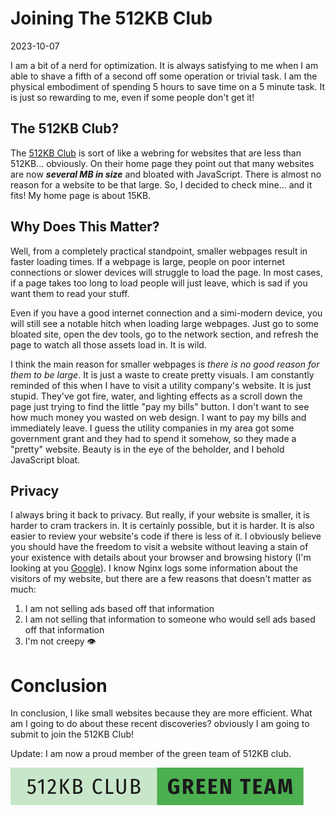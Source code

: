 # Joining The 512KB Club

2023-10-07

I am a bit of a nerd for optimization. It is always satisfying to me when I am able to shave a fifth of a second off some operation or trivial task. I am the physical embodiment of spending 5 hours to save time on a 5 minute task. It is just so rewarding to me, even if some people don't get it!

## The 512KB Club?

The [512KB Club](https://512kb.club/) is sort of like a webring for websites that are less than 512KB... obviously. On their home page they point out that many websites are now ***several MB in size*** and bloated with JavaScript. There is almost no reason for a website to be that large. So, I decided to check mine... and it fits! My home page is about 15KB. 

## Why Does This Matter?

Well, from a completely practical standpoint, smaller webpages result in faster loading times. If a webpage is large, people on poor internet connections or slower devices will struggle to load the page. In most cases, if a page takes too long to load people will just leave, which is sad if you want them to read your stuff. 

Even if you have a good internet connection and a simi-modern device, you will still see a notable hitch when loading large webpages. Just go to some bloated site, open the dev tools, go to the network section, and refresh the page to watch all those assets load in. It is wild. 

I think the main reason for smaller webpages is *there is no good reason for them to be large*. It is just a waste to create pretty visuals. I am constantly reminded of this when I have to visit a utility company's website. It is just stupid. They've got fire, water, and lighting effects as a scroll down the page just trying to find the little "pay my bills" button. I don't want to see how much money you wasted on web design. I want to pay my bills and immediately leave. I guess the utility companies in my area got some government grant and they had to spend it somehow, so they made a "pretty" website. Beauty is in the eye of the beholder, and I behold JavaScript bloat. 

## Privacy

I always bring it back to privacy. But really, if your website is smaller, it is harder to cram trackers in. It is certainly possible, but it is harder. It is also easier to review your website's code if there is less of it. I obviously believe you should have the freedom to visit a website without leaving a stain of your existence with details about your browser and browsing history (I'm looking at you [Google](https://brave.com/web-standards-at-brave/7-googles-topics-api/)). I know Nginx logs some information about the visitors of my website, but there are a few reasons that doesn't matter as much:

1. I am not selling ads based off that information
2. I am not selling that information to someone who would sell ads based off that information
3. I'm not creepy 👁️

# Conclusion

In conclusion, I like small websites because they are more efficient. What am I going to do about these recent discoveries? obviously I am going to submit to join the 512KB Club! 

Update: I am now a proud member of the green team of 512KB club.

<a href="https://512kb.club"><img src="../public/badges/green-team.svg" alt="a proud member of the green team of 512KB club" /></a>